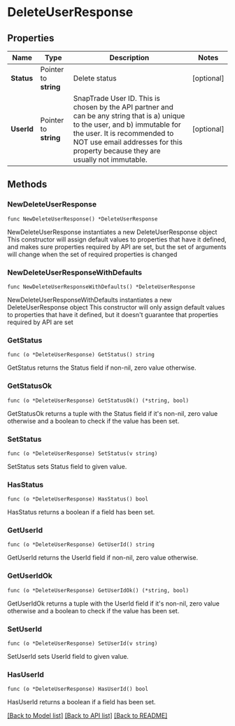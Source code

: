 # DeleteUserResponse

## Properties

Name | Type | Description | Notes
------------ | ------------- | ------------- | -------------
**Status** | Pointer to **string** | Delete status | [optional] 
**UserId** | Pointer to **string** | SnapTrade User ID. This is chosen by the API partner and can be any string that is a) unique to the user, and b) immutable for the user. It is recommended to NOT use email addresses for this property because they are usually not immutable. | [optional] 

## Methods

### NewDeleteUserResponse

`func NewDeleteUserResponse() *DeleteUserResponse`

NewDeleteUserResponse instantiates a new DeleteUserResponse object
This constructor will assign default values to properties that have it defined,
and makes sure properties required by API are set, but the set of arguments
will change when the set of required properties is changed

### NewDeleteUserResponseWithDefaults

`func NewDeleteUserResponseWithDefaults() *DeleteUserResponse`

NewDeleteUserResponseWithDefaults instantiates a new DeleteUserResponse object
This constructor will only assign default values to properties that have it defined,
but it doesn't guarantee that properties required by API are set

### GetStatus

`func (o *DeleteUserResponse) GetStatus() string`

GetStatus returns the Status field if non-nil, zero value otherwise.

### GetStatusOk

`func (o *DeleteUserResponse) GetStatusOk() (*string, bool)`

GetStatusOk returns a tuple with the Status field if it's non-nil, zero value otherwise
and a boolean to check if the value has been set.

### SetStatus

`func (o *DeleteUserResponse) SetStatus(v string)`

SetStatus sets Status field to given value.

### HasStatus

`func (o *DeleteUserResponse) HasStatus() bool`

HasStatus returns a boolean if a field has been set.

### GetUserId

`func (o *DeleteUserResponse) GetUserId() string`

GetUserId returns the UserId field if non-nil, zero value otherwise.

### GetUserIdOk

`func (o *DeleteUserResponse) GetUserIdOk() (*string, bool)`

GetUserIdOk returns a tuple with the UserId field if it's non-nil, zero value otherwise
and a boolean to check if the value has been set.

### SetUserId

`func (o *DeleteUserResponse) SetUserId(v string)`

SetUserId sets UserId field to given value.

### HasUserId

`func (o *DeleteUserResponse) HasUserId() bool`

HasUserId returns a boolean if a field has been set.


[[Back to Model list]](../README.md#documentation-for-models) [[Back to API list]](../README.md#documentation-for-api-endpoints) [[Back to README]](../README.md)


